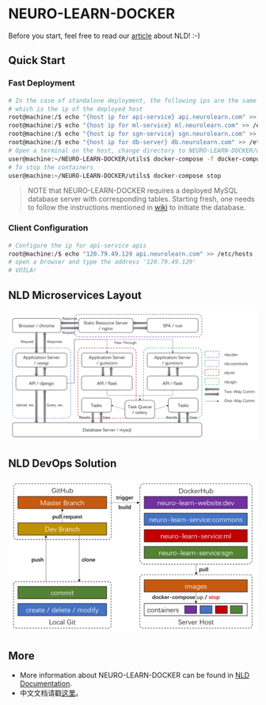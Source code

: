 # NEURO-LEARN-DOCKER

Before you start, feel free to read our [article](https://www.jianshu.com/p/06f0451463fe) about NLD! :-)

## Quick Start

### Fast Deployment

```bash
# In the case of standalone deployment, the following ips are the same
# which is the ip of the deployed host
root@machine:/$ echo "{host ip for api-service} api.neurolearn.com" >> /etc/hosts
root@machine:/$ echo "{host ip for ml-service} ml.neurolearn.com" >> /etc/hosts
root@machine:/$ echo "{host ip for sgn-service} sgn.neurolearn.com" >> /etc/hosts
root@machine:/$ echo "{host ip for db-server} db.neurolearn.com" >> /etc/hosts
# Open a terminal on the host, change directory to NEURO-LEARN-DOCKER/utils
user@machine:~/NEURO-LEARN-DOCKER/utils$ docker-compose -f docker-compose.yml up -d
# To stop the containers
user@machine:~/NEURO-LEARN-DOCKER/utils$ docker-compose stop
```

> NOTE that NEURO-LEARN-DOCKER requires a deployed MySQL database server with corresponding tables.
> Starting fresh, one needs to follow the instructions mentioned in [wiki](https://github.com/Raniac/NEURO-LEARN-DOCKER/wiki) to initiate the database.

### Client Configuration

```bash
# Configure the ip for api-service apis
root@machine:/$ echo "120.79.49.129 api.neurolearn.com" >> /etc/hosts
# open a browser and type the address '120.79.49.129'
# VOILA!
```

## NLD Microservices Layout

![layout](doc/NLD.png)

## NLD DevOps Solution

![solution](doc/solution.png)

## More

- More information about NEURO-LEARN-DOCKER can be found in [NLD Documentation](https://github.com/Raniac/NEURO-LEARN-DOCKER/wiki).
- 中文文档请戳[这里](https://www.jianshu.com/p/067747c881ee)。
